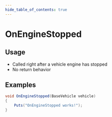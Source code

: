 ```yaml
---
hide_table_of_contents: true
---
```


# OnEngineStopped

## Usage

* Called right after a vehicle engine has stopped
* No return behavior

## Examples

```csharp title=""
void OnEngineStopped(BaseVehicle vehicle)
{
    Puts("OnEngineStopped works!");
}
```
